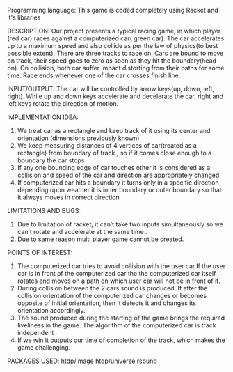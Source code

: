Programming language: This game is coded completely using Racket and it's libraries

DESCRIPTION:
Our project presents a typical racing game, in which player (red car)
races against a computerized car( green car). The car accelerates up to a
maximum speed and also collide as per the law of physics(to best
possible extent). There are three tracks to race on.
Cars are bound to move on track, their speed goes to zero as soon as
they hit the boundary(head-on).
On collision, both car suffer impact distorting from their paths for some
time.
Race ends whenever one of the car crosses finish line.

INPUT/OUTPUT:
The car will be controlled by arrow keys(up, down, left, right).
While up and down keys accelerate and decelerate the car,
right and left keys rotate the direction of motion.

IMPLEMENTATION IDEA:
1. We treat car as a rectangle and keep track of it using its center and
orientation (dimensions previously known)
2. We keep measuring distances of 4 vertices of car(treated as a
rectangle) from boundary of track , so if it comes close enough to a
boundary the car stops
3. If any one bounding edge of car touches other it is considered as a
collision and speed of the car and direction are appropriately changed
4. If computerized car hits a boundary it turns only in a specific direction
depending upon weather it is inner boundary or outer boundary so that
it always moves in correct direction

LIMITATIONS AND BUGS:
1. Due to limitation of racket, it can’t take two inputs simultaneously so
we can’t rotate and accelerate at the same time .
2. Due to same reason multi player game cannot be created.

POINTS OF INTEREST:
1. The computerized car tries to avoid collision with the user car.If the
user car is in front of the computerized car the the computerized car
itself rotates and moves on a path on which user car will not be in front
of it.
2. During collision between the 2 cars sound is produced. If after the
collision orientation of the computerized car changes or becomes
opposite of initial orientation, then it detects it and changes its
orientation accordingly.
3. The sound produced during the starting of the game brings the
required liveliness in the game. The algorithm of the computerized car is
track independent
4. If we win it outputs our time of completion of the track, which makes
the game challenging.

PACKAGES USED:
htdp/image
htdp/universe
rsound
